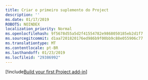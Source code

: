 ```yaml
---
title: Criar o primeiro suplemento do Project
description: ''
ms.date: 01/17/2019
ROBOTS: NOINDEX
localization_priority: Normal
ms.openlocfilehash: 9f5678d55a5d2f41554782e9868050185eb2d1f7
ms.sourcegitcommit: d1aa7201820176ed986b9f00bb9c88e055906c77
ms.translationtype: MT
ms.contentlocale: pt-BR
ms.lasthandoff: 01/23/2019
ms.locfileid: "29386992"
---
```

[!include[Build your first Project add-in](../includes/file-get-started-project.md)]
